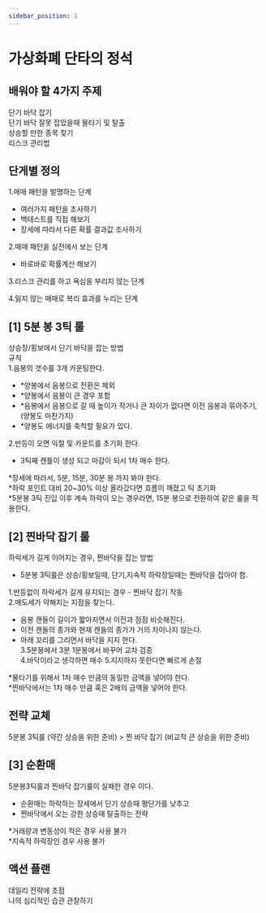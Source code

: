 ```yaml
---
sidebar_position: 1
---
```


# 가상화폐 단타의 정석


## 배워야 할 4가지 주제  

단기 바닥 잡기  
단기 바닥 잘못 잡았을때 물타기 및 탈출  
상승할 만한 종목 찾기  
리스크 관리법  

## 단게별 정의  

1.매매 패턴을 발명하는 단계  
- 여러가지 패턴을 조사하기  
- 백테스트를 직접 해보기  
- 장세에 따라서 다른 확률 결과값 조사하기  

2.매매 패턴을 실전에서 보는 단계  
- 바로바로 확률계산 해보기   


3.리스크 관리를 하고 욕심을 부리지 않는 단계  

4.잃지 않는 매매로 복리 효과를 누리는 단계  

## [1] 5분 봉 3틱 룰  

상승장/횡보에서 단기 바닥을 잡는 방법  
규칙  
1.음봉의 갯수를 3개 카운팅한다.  
- *양봉에서 음봉으로 전환은 제외  
- *양봉에서 음봉이 큰 경우 포함  
- *음봉에서 음봉으로 갈 때 높이가 작거나 큰 차이가 없다면 이전 음봉과 묶어주기, (양봉도 마찬가지)  
- *양봉도 에너지를 축척할 필요가 있다.  

2.반등이 오면 익절 및 카운트를 초기화 한다.  
- 3틱째 캔틀이 생성 되고 마감이 되서 1차 매수 한다.  

*장세에 따라서, 5분, 15분, 30분 봉 까지 봐야 한다.  
*하락 포인트 대비 20~30% 이상 올라갔다면 흐름이 깨졌고 틱 초기화  
*5분봉 3틱 진입 이후 계속 하락이 오는 경우라면, 15분 봉으로 전환하여 같은 룰을 적용한다.  

## [2] 찐바닥 잡기 룰 

하락세가 길게 이어지는 경우, 찐바닥을 잡는 방법
- 5분봉 3틱룰은 상승/횡보일때, 단기,지속적 하락장일때는 찐바닥을 잡아야 함.  

1.반등없이 하락세가 길게 유지되는 경우 - 찐바닥 잡기 작동  
2.매도세가 약해지는 지점을 찾는다.  
- 음봉 캔들이 길이가 짧아지면서 이전과 점점 비슷해진다.  
- 이전 캔들의 종가와 현재 캔들의 종가가 거의 차이나지 않는다.  
- 아래 꼬리를 그리면서 바닥을 지지 한다.  
3.5분봉에서 3분 1분봉에서 바꾸어 교차 검증  
4.바닥이라고 생각하면 매수
5.지지하지 못한다면 빠르게 손절

*물타기를 위해서 1차 매수 만큼의 동일한 금액을 넣어야 한다.  
*찐바닥에서는 1차 매수 만큼 혹은 2배의 금액을 넣어야 한다.  

## 전략 교체  

5분봉 3틱룰 (약간 상승을 위한 준비) > 찐 바닥 잡기 (비교적 큰 상승을 위한 준비)  

## [3] 순환매

5분봉3틱룰과 찐바닥 잡기룰이 실패한 경우 이다.  
- 순환매는 하락하는 장세에서 단기 상승때 평단가를 낮추고  
- 찐바닥에서 오는 강한 상승때 탈출하는 전략  

*거래량과 변동성이 적은 경우 사용 불가  
*지속적 하락장인 경우 사용 불가  



## 액션 플랜  

데일리 전략에 초점  
나의 심리적인 습관 관찰하기  


